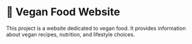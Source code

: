 # **🌱 Vegan Food Website**
This project is a website dedicated to vegan food. It provides information about vegan recipes, nutrition, and lifestyle choices.

